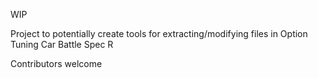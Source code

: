WIP 

Project to potentially create tools for extracting/modifying files in Option Tuning Car Battle Spec R 

Contributors welcome

